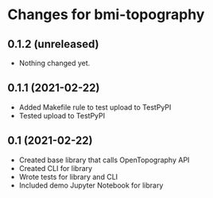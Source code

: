 Changes for bmi-topography
==========================

0.1.2 (unreleased)
------------------

- Nothing changed yet.


0.1.1 (2021-02-22)
------------------

* Added Makefile rule to test upload to TestPyPI
* Tested upload to TestPyPI


0.1 (2021-02-22)
----------------

* Created base library that calls OpenTopography API
* Created CLI for library
* Wrote tests for library and CLI
* Included demo Jupyter Notebook for library
